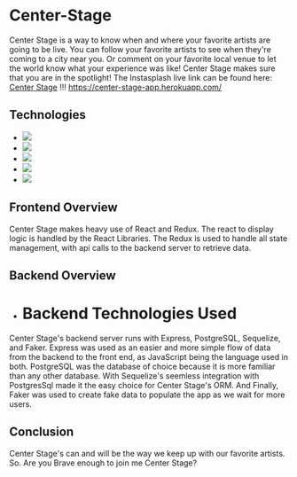 # Center-Stage
Center Stage is a way to know when and where your favorite artists are going to be live. You can follow your favorite artists to see when they're coming
to a city near you. Or comment on your favorite local venue to let the world know what your experience was like! Center Stage makes sure that you are in the spotlight!
The Instasplash live link can be found here: <a href='hhttps://center-stage-app.herokuapp.com/'>Center Stage</a> !!! https://center-stage-app.herokuapp.com/

## Technologies
* <a href="https://developer.mozilla.org/en-US/docs/Web/JavaScript"><img src="https://img.shields.io/badge/-JavaScript-F7DF1E?logo=JavaScript&logoColor=333333" /></a>
* <a href="https://www.postgresql.org/"><img src="https://img.shields.io/badge/-PostgreSQL-336791?logo=PostgreSQL" /></a>
* <a href="https://reactjs.org/"><img src="https://img.shields.io/badge/react-%2320232a.svg?style=flat&logo=react&logoColor=%2361DAFB"></a>
* <a href="https://redux.js.org/"><img src="https://img.shields.io/badge/redux-%23593d88.svg?style=flat&logo=redux&logoColor=white"></a>
* <a href="https://developer.mozilla.org/en-US/docs/Web/CSS"><img src="https://img.shields.io/badge/-CSS3-1572B6?logo=CSS3" /></a>
## Frontend Overview

Center Stage makes heavy use of React and Redux. The react to display logic is handled by the React Libraries. The Redux is used to handle all state management,
with api calls to the backend server to retrieve data.

## Backend Overview

* <h1>Backend Technologies Used</h1>

Center Stage's backend server runs with Express, PostgreSQL, Sequelize, and Faker. Express was used as an easier and more simple flow of data from the backend to the front end, 
as JavaScript being the language used in both. PostgreSQL was the database of choice because it is more familiar than any other database. With Sequelize's seemless integration with 
PostgresSql made it the easy choice for Center Stage's ORM. And Finally, Faker was used to create fake data to populate the app as we wait for more users.

## Conclusion 

Center Stage's can and will be the way we keep up with our favorite artists. So. Are you Brave enough to join me Center Stage?
